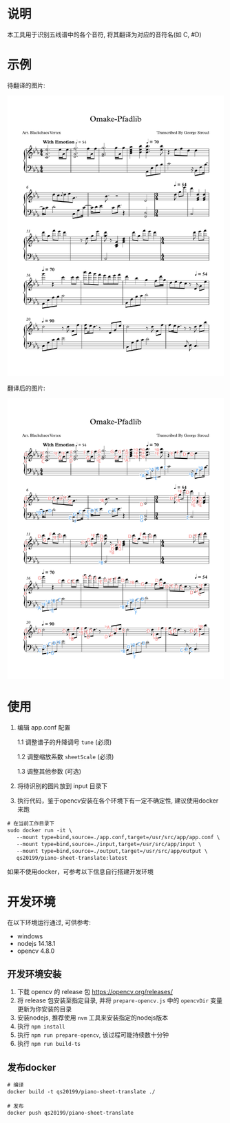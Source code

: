 # 说明

本工具用于识别五线谱中的各个音符, 将其翻译为对应的音符名(如 C, #D)

# 示例

待翻译的图片:

![待翻译的图片](./input/example.jpg)

翻译后的图片:

![翻译后的图片](./output/example.jpg)

# 使用

1. 编辑 app.conf 配置

   1.1 调整谱子的升降调号 `tune` (必须)

   1.2 调整缩放系数 `sheetScale` (必须)

   1.3 调整其他参数 (可选)

2. 将待识别的图片放到 input 目录下

3. 执行代码，鉴于opencv安装在各个环境下有一定不确定性, 建议使用docker来跑

```
# 在当前工作目录下
sudo docker run -it \
   --mount type=bind,source=./app.conf,target=/usr/src/app/app.conf \
   --mount type=bind,source=./input,target=/usr/src/app/input \
   --mount type=bind,source=./output,target=/usr/src/app/output \
   qs20199/piano-sheet-translate:latest
```

如果不使用docker，可参考以下信息自行搭建开发环境

# 开发环境

在以下环境运行通过, 可供参考:

 - windows
 - nodejs 14.18.1
 - opencv 4.8.0

## 开发环境安装

1. 下载 opencv 的 release 包 https://opencv.org/releases/
2. 将 release 包安装至指定目录, 并将 `prepare-opencv.js` 中的 `opencvDir` 变量更新为你安装的目录
3. 安装nodejs, 推荐使用 `nvm` 工具来安装指定的nodejs版本
4. 执行 `npm install`
5. 执行 `npm run prepare-opencv`, 该过程可能持续数十分钟
6. 执行 `npm run build-ts`

## 发布docker

```shell
# 编译
docker build -t qs20199/piano-sheet-translate ./

# 发布
docker push qs20199/piano-sheet-translate
```
